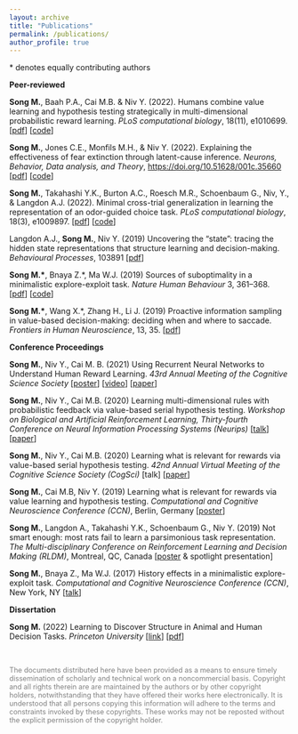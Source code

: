 ```yaml
---
layout: archive
title: "Publications"
permalink: /publications/
author_profile: true
---
```


<!--{% if author.googlescholar %}
  You can also find my articles on <u><a href="{{author.googlescholar}}">my Google Scholar profile</a>.</u>
{% endif %}

{% include base_path %}

{% for post in site.publications reversed %}
  {% include archive-single.html %}
{% endfor %}
-->
\* denotes equally contributing authors


**Peer-reviewed**

**Song M.**, Baah P.A., Cai M.B. & Niv Y. (2022). Humans combine value learning and hypothesis testing strategically in multi-dimensional probabilistic reward learning. *PLoS computational biology*, 18(11), e1010699. \[[pdf](http://mingyus.github.io/files/SongBaahCaiNiv_PLOSCB_2022.pdf)\] \[[code](https://github.com/mingyus/humans-combine-value-learning-and-hypothesis-testing)\]

**Song M.**, Jones C.E., Monfils M.H., & Niv Y. (2022). Explaining the effectiveness of fear extinction through latent-cause inference. *Neurons, Behavior, Data analysis, and Theory*, https://doi.org/10.51628/001c.35660 \[[pdf](http://mingyus.github.io/files/SongJonesMonfilsNiv_NBDT_2022.pdf)\] \[[code](https://github.com/mingyus/fear-extinction-latent-cause-inference)\]

**Song M.**, Takahashi Y.K., Burton A.C., Roesch M.R., Schoenbaum G., Niv, Y., & Langdon A.J. (2022). Minimal cross-trial generalization in learning the representation of an odor-guided choice task. *PLoS computational biology*, 18(3), e1009897. \[[pdf](http://mingyus.github.io/files/SongEtal_PLOSCB_2022.pdf)\] \[[code](https://github.com/mingyus/minimal-generalization-in-representation-learning)\]

Langdon A.J., **Song M.**, Niv Y. (2019) Uncovering the “state”: tracing the hidden state representations that structure learning and decision-making. *Behavioural Processes*, 103891 \[[pdf](http://mingyus.github.io/files/LangdonSongNiv_BP_2020.pdf)\]

**Song M.\***, Bnaya Z.\*, Ma W.J. (2019) Sources of suboptimality in a minimalistic explore-exploit task. *Nature Human Behaviour* 3, 361–368. \[[pdf](http://mingyus.github.io/files/SongBnayaMa_NHB_2020.pdf)\] \[[code](https://github.com/mingyus/explore-exploit)\]

**Song M.\***, Wang X.\*, Zhang H., Li J. (2019) Proactive information sampling in value-based decision-making: deciding when and where to saccade. *Frontiers in Human Neuroscience*, 13, 35. \[[pdf](http://mingyus.github.io/files/SongWangZhangLi_fHN_2020.pdf)\]


**Conference Proceedings**

**Song M.**, Niv Y., Cai M. B. (2021) Using Recurrent Neural Networks to Understand Human Reward Learning. *43rd Annual Meeting of the Cognitive Science Society* [[poster](http://mingyus.github.io/files/SongNivCai_CogSci_2021_poster.pdf)] [[video](https://underline.io/events/163/posters/5709/poster/27030-1-d-135-using-recurrent-neural-networks-to-understand-human-reward-learning)] [[paper](http://mingyus.github.io/files/SongNivCai_CogSci_2021.pdf)]

**Song M.**, Niv Y., Cai M.B. (2020) Learning multi-dimensional rules with probabilistic feedback via value-based serial hypothesis testing. *Workshop on Biological and Artificial Reinforcement Learning, Thirty-fourth Conference on Neural Information Processing Systems (Neurips)* [[talk](https://slideslive.com/38942371/learning-multidimensional-rules-via-valuebased-serial-hypothesis-testing)] [[paper](http://mingyus.github.io/files/SongNivCai_Neurips_BARLworkshop_2020.pdf)]

**Song M.**, Niv Y., Cai M.B. (2020) Learning what is relevant for rewards via value-based serial hypothesis testing. *42nd Annual Virtual Meeting of the Cognitive Science Society (CogSci)* [talk] [[paper](http://mingyus.github.io/files/SongNivCai_CogSci_2020.pdf)]

**Song M.**, Cai M.B, Niv Y. (2019) Learning what is relevant for rewards via value learning and hypothesis testing. *Computational and Cognitive Neuroscience Conference (CCN)*, Berlin, Germany [[poster](http://mingyus.github.io/files/SongCaiNiv_CNN_2019.pdf)]

**Song M.**, Langdon A., Takahashi Y.K., Schoenbaum G., Niv Y. (2019) Not smart enough: most rats fail to learn a parsimonious task representation. *The Multi-disciplinary Conference on Reinforcement Learning and Decision Making (RLDM)*, Montreal, QC, Canada [[poster](http://mingyus.github.io/files/SongLangdonNiv_RLDM_2019.pdf) & spotlight presentation]

**Song M.**, Bnaya Z., Ma W.J. (2017) History effects in a minimalistic explore-exploit task. *Computational and Cognitive Neuroscience Conference (CCN)*, New York, NY [[talk](https://www.youtube.com/watch?v=VQlRJJz5V3s)]

**Dissertation**

**Song M.** (2022) Learning to Discover Structure in Animal and Human Decision Tasks. *Princeton University* [[link](https://www.proquest.com/openview/ef5b343066d29e22058820348a73f0ea/1?pq-origsite=gscholar&cbl=18750&diss=y)] [[pdf](http://mingyus.github.io/files/Song_PhDThesis_2022.pdf)]

<br/>

<span style="color:grey; font-size:0.9em">The documents distributed here have been provided as a means to ensure timely dissemination of scholarly and technical work on a noncommercial basis. Copyright and all rights therein are are maintained by the authors or by other copyright holders, notwithstanding that they have offered their works here electronically. It is understood that all persons copying this information will adhere to the terms and constraints invoked by these copyrights. These works may not be reposted without the explicit permission of the copyright holder.</span>